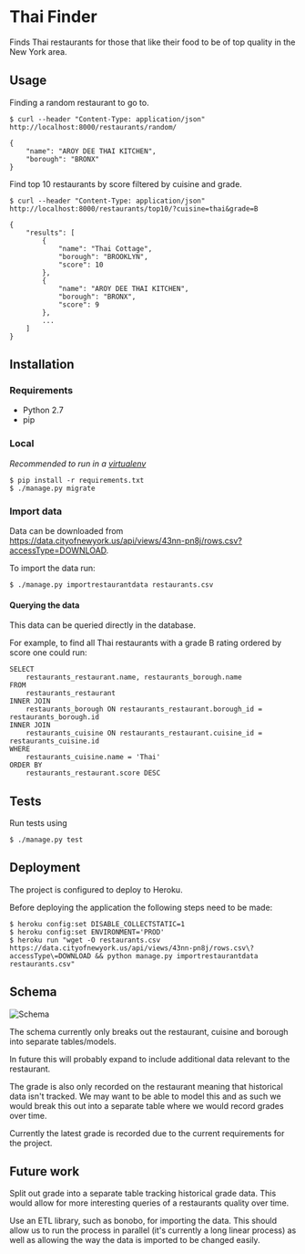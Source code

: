 # Thai Finder

Finds Thai restaurants for those that like their food to be of top quality in the New York area.

## Usage

Finding a random restaurant to go to.

    $ curl --header "Content-Type: application/json" http://localhost:8000/restaurants/random/

    {
        "name": "AROY DEE THAI KITCHEN",
        "borough": "BRONX"
    }

Find top 10 restaurants by score filtered by cuisine and grade.

    $ curl --header "Content-Type: application/json" http://localhost:8000/restaurants/top10/?cuisine=thai&grade=B

    {
        "results": [
            {
                "name": "Thai Cottage",
                "borough": "BROOKLYN",
                "score": 10
            },
            {
                "name": "AROY DEE THAI KITCHEN",
                "borough": "BRONX",
                "score": 9
            },
            ...
        ]
    }


## Installation

### Requirements

  * Python 2.7
  * pip

### Local

*Recommended to run in a [virtualenv](https://virtualenv.pypa.io/en/latest/)*

    $ pip install -r requirements.txt
    $ ./manage.py migrate

### Import data

Data can be downloaded from https://data.cityofnewyork.us/api/views/43nn-pn8j/rows.csv?accessType=DOWNLOAD.

To import the data run:

    $ ./manage.py importrestaurantdata restaurants.csv

#### Querying the data

This data can be queried directly in the database.

For example, to find all Thai restaurants with a grade B rating ordered by score one could run:

    SELECT
        restaurants_restaurant.name, restaurants_borough.name
    FROM
        restaurants_restaurant
    INNER JOIN
        restaurants_borough ON restaurants_restaurant.borough_id = restaurants_borough.id
    INNER JOIN
        restaurants_cuisine ON restaurants_restaurant.cuisine_id = restaurants_cuisine.id
    WHERE
        restaurants_cuisine.name = 'Thai'
    ORDER BY
        restaurants_restaurant.score DESC

## Tests

Run tests using

    $ ./manage.py test

## Deployment

The project is configured to deploy to Heroku.

Before deploying the application the following steps need to be made:

    $ heroku config:set DISABLE_COLLECTSTATIC=1
    $ heroku config:set ENVIRONMENT='PROD'
    $ heroku run "wget -O restaurants.csv https://data.cityofnewyork.us/api/views/43nn-pn8j/rows.csv\?accessType\=DOWNLOAD && python manage.py importrestaurantdata restaurants.csv"

## Schema

![Schema](schema.png)

The schema currently only breaks out the restaurant, cuisine and borough into separate tables/models.

In future this will probably expand to include additional data relevant to the restaurant.

The grade is also only recorded on the restaurant meaning that historical data isn't tracked. We may want to be able to model this and as such we would break this out into a separate table where we would record grades over time.

Currently the latest grade is recorded due to the current requirements for the project.

## Future work

Split out grade into a separate table tracking historical grade data. This would allow for more interesting queries of a restaurants quality over time.

Use an ETL library, such as bonobo, for importing the data. This should allow us to run the process in parallel (it's currently a long linear process) as well as allowing the way the data is imported to be changed easily.
